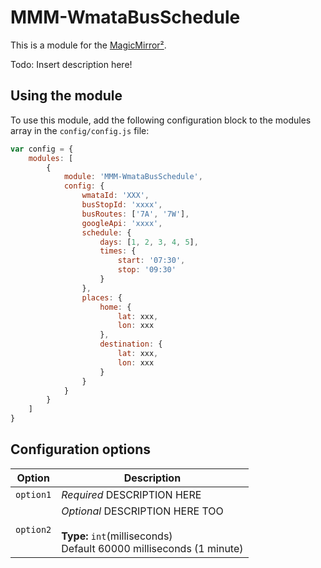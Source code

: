 # MMM-WmataBusSchedule

This is a module for the [MagicMirror²](https://github.com/MichMich/MagicMirror/).

Todo: Insert description here!

## Using the module

To use this module, add the following configuration block to the modules array in the `config/config.js` file:
```js
var config = {
    modules: [
        {
            module: 'MMM-WmataBusSchedule',
            config: {
                wmataId: 'XXX',
                busStopId: 'xxxx',
                busRoutes: ['7A', '7W'],
                googleApi: 'xxxx',
                schedule: {
                    days: [1, 2, 3, 4, 5],
                    times: {
                        start: '07:30',
                        stop: '09:30'
                    }
                },
                places: {
                    home: {
                        lat: xxx,
                        lon: xxx
                    },
                    destination: {
                        lat: xxx,
                        lon: xxx
                    }
                }
            }
        }
    ]
}
```

## Configuration options

| Option           | Description
|----------------- |-----------
| `option1`        | *Required* DESCRIPTION HERE
| `option2`        | *Optional* DESCRIPTION HERE TOO <br><br>**Type:** `int`(milliseconds) <br>Default 60000 milliseconds (1 minute)
